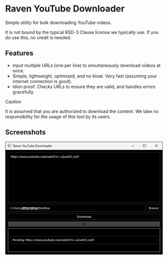 
# Raven YouTube Downloader

Simple utility for bulk downloading YouTube videos.

It is not bound by the typical BSD-3 Clause license we typically use. If you do use this, no credit is needed.

## Features

- Input multiple URLs (one per line) to simultaneously download videos at once.
- Simple, lightweight, optimized, and no bloat. Very fast (assuming your internet connection is good).
- Idiot-proof. Checks URLs to ensure they are valid, and handles errors gracefully.

> [!CAUTION]
> It is assumed that you are authorized to download the content. We take no responsibility for the usage of this tool by its users.

## Screenshots

![Demo Screenshot 1](https://raw.githubusercontent.com/ravendevteam/youtubedownloader/refs/heads/main/demo_screenshot_1.png)
